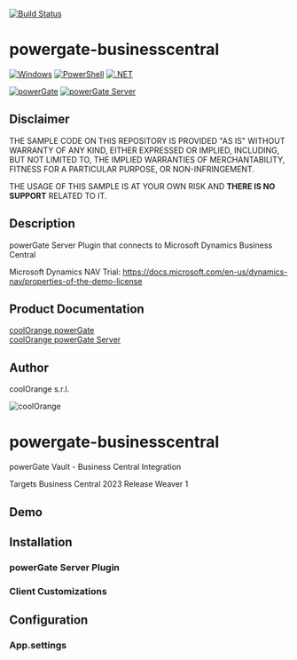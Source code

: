 [![Build Status](https://dev.azure.com/CoolOrange/LABS/_apis/build/status/powergate-dynamics-nav-sample?branchName=master)](https://dev.azure.com/CoolOrange/LABS/_build/latest?definitionId=112&branchName=master)

# powergate-businesscentral

[![Windows](https://img.shields.io/badge/Platform-Windows-lightgray.svg)](https://www.microsoft.com/en-us/windows/)
[![PowerShell](https://img.shields.io/badge/PowerShell-5-blue.svg)](https://microsoft.com/PowerShell/)
[![.NET](https://img.shields.io/badge/.NET%20Framework-4.7-blue.svg)](https://dotnet.microsoft.com/)

[![powerGate](https://img.shields.io/badge/coolOrange%20powerGate-20-orange.svg)](https://www.coolorange.com/en-eu/connect.html#powerGate)
[![powerGate Server](https://img.shields.io/badge/coolOrange%20powerGate%20Server-20-orange.svg)](https://www.coolorange.com/en-eu/connect.html#powerGate)

## Disclaimer

THE SAMPLE CODE ON THIS REPOSITORY IS PROVIDED "AS IS" WITHOUT WARRANTY OF ANY KIND, EITHER EXPRESSED OR IMPLIED, INCLUDING, BUT NOT LIMITED TO, THE IMPLIED WARRANTIES OF MERCHANTABILITY, FITNESS FOR A PARTICULAR PURPOSE, OR NON-INFRINGEMENT.

THE USAGE OF THIS SAMPLE IS AT YOUR OWN RISK AND **THERE IS NO SUPPORT** RELATED TO IT.

## Description

powerGate Server Plugin that connects to Microsoft Dynamics Business Central

Microsoft Dynamics NAV Trial:
https://docs.microsoft.com/en-us/dynamics-nav/properties-of-the-demo-license

## Product Documentation

[coolOrange powerGate](https://www.coolorange.com/wiki/doku.php?id=powergate)  
[coolOrange powerGate Server](https://www.coolorange.com/wiki/doku.php?id=powergateserver)

## Author
coolOrange s.r.l.  

![coolOrange](https://i.ibb.co/NmnmjDT/Logo-CO-Full-colore-RGB-short-Payoff.png)

# powergate-businesscentral
powerGate Vault - Business Central Integration

Targets Business Central 2023 Release Weaver 1

## Demo


## Installation

### powerGate Server Plugin

### Client Customizations

## Configuration

### App.settings


![]()
